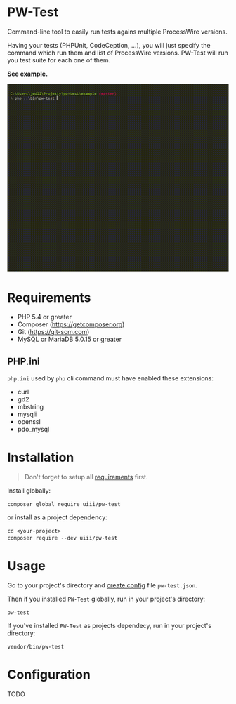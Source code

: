 # PW-Test

Command-line tool to easily run tests agains multiple ProcessWire versions.

Having your tests (PHPUnit, CodeCeption, ...), you will just specify the command
which run them and list of ProcessWire versions. PW-Test will run you test suite
for each one of them.

**See [example](https://github.com/uiii/pw-test/tree/master/example).**

![video](example/video.gif)

# Requirements

- PHP 5.4 or greater
- Composer (https://getcomposer.org)
- Git (https://git-scm.com)
- MySQL or MariaDB 5.0.15 or greater

## PHP.ini

`php.ini` used by `php` cli command must have enabled these extensions:

- curl
- gd2
- mbstring
- mysqli
- openssl
- pdo_mysql

# Installation

> Don't forget to setup all [requirements](#requirements) first.

Install globally:
```
composer global require uiii/pw-test
```

or install as a project dependency:
```
cd <your-project>
composer require --dev uiii/pw-test
```

# Usage

Go to your project's directory and [create config](#configuration) file `pw-test.json`.

Then if you installed `PW-Test` globally, run in your project's directory:
```
pw-test
```

If you've installed `PW-Test` as projects dependecy, run in your project's directory:
```
vendor/bin/pw-test
```

# Configuration

TODO
